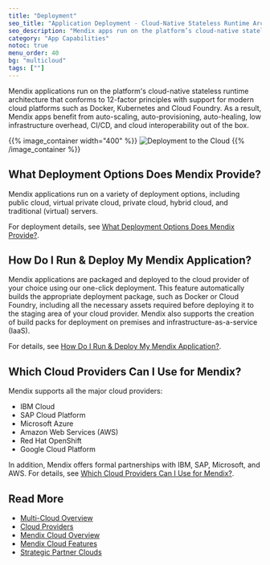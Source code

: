 ```yaml
---
title: "Deployment"
seo_title: "Application Deployment - Cloud-Native Stateless Runtime Architecture"
seo_description: "Mendix apps run on the platform’s cloud-native stateless runtime architecture with support for Docker, Kubernetes and Cloud Foundry. Visit to learn more."
category: "App Capabilities"
notoc: true
menu_order: 40
bg: "multicloud"
tags: [""]
---
```


Mendix applications run on the platform's cloud-native stateless runtime architecture that conforms to 12-factor principles with support for modern cloud platforms such as Docker, Kubernetes and Cloud Foundry. As a result, Mendix apps benefit from auto-scaling, auto-provisioning, auto-healing, low infrastructure overhead, CI/CD, and cloud interoperability out of the box.

{{% image_container width="400" %}}
![Deployment to the Cloud](attachments/deployment-overview.png)
{{% /image_container %}}

## What Deployment Options Does Mendix Provide?

Mendix applications run on a variety of deployment options, including public cloud, virtual private cloud, private cloud, hybrid cloud, and traditional (virtual) servers.

For deployment details, see [What Deployment Options Does Mendix Provide?](multi-cloud-overview#deployment-options).

## How Do I Run & Deploy My Mendix Application?

Mendix applications are packaged and deployed to the cloud provider of your choice using our one-click deployment. This feature automatically builds the appropriate deployment package, such as Docker or Cloud Foundry, including all the necessary assets required before deploying it to the staging area of your cloud provider. Mendix also supports the creation of build packs for deployment on premises and infrastructure-as-a-service (IaaS).

For details, see [How Do I Run & Deploy My Mendix Application?](multi-cloud-overview#run-deploy).

## Which Cloud Providers Can I Use for Mendix?

Mendix supports all the major cloud providers:

* IBM Cloud
* SAP Cloud Platform
* Microsoft Azure
* Amazon Web Services (AWS)
* Red Hat OpenShift
* Google Cloud Platform

In addition, Mendix offers formal partnerships with IBM, SAP, Microsoft, and AWS. For details, see [Which Cloud Providers Can I Use for Mendix?](cloud-providers#which-cloud).

## Read More

* [Multi-Cloud Overview](multi-cloud-overview)
* [Cloud Providers](cloud-providers)
* [Mendix Cloud Overview](mendix-cloud-overview)
* [Mendix Cloud Features](mendix-cloud-features)
* [Strategic Partner Clouds](strategic-partner-cloud)
